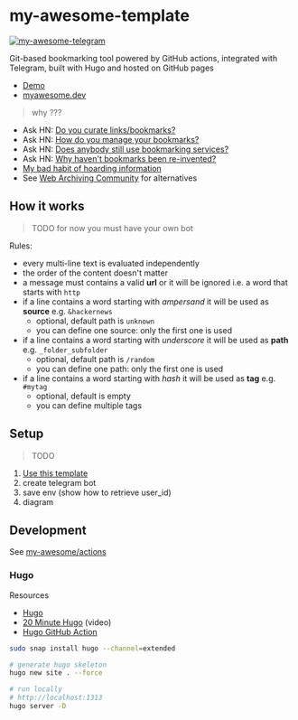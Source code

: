# my-awesome-template

[![my-awesome-telegram](https://github.com/my-awesome/my-awesome-template/actions/workflows/my-awesome-telegram.yml/badge.svg)](https://github.com/my-awesome/my-awesome-template/actions/workflows/my-awesome-telegram.yml)

Git-based bookmarking tool powered by GitHub actions, integrated with Telegram, built with Hugo and hosted on GitHub pages

* [Demo](https://my-awesome.github.io/my-awesome-template)
* [myawesome.dev](https://myawesome.dev)

> why ???

* Ask HN: [Do you curate links/bookmarks?](https://news.ycombinator.com/item?id=22158218)
* Ask HN: [How do you manage your bookmarks?](https://news.ycombinator.com/item?id=22105561)
* Ask HN: [Does anybody still use bookmarking services?](https://news.ycombinator.com/item?id=31848210)
* Ask HN: [Why haven't bookmarks been re-invented?](https://news.ycombinator.com/item?id=34176035)
* [My bad habit of hoarding information](https://news.ycombinator.com/item?id=34272834)
* See [Web Archiving Community](https://github.com/ArchiveBox/ArchiveBox/wiki/Web-Archiving-Community) for alternatives

## How it works

> TODO for now you must have your own bot

Rules:
* every multi-line text is evaluated independently
* the order of the content doesn't matter
* a message must contains a valid **url** or it will be ignored i.e. a word that starts with `http`
* if a line contains a word starting with *ampersand* it will be used as **source** e.g. `&hackernews`
    - optional, default path is `unknown`
    - you can define one source: only the first one is used
* if a line contains a word starting with *underscore* it will be used as **path** e.g. `_folder_subfolder`
    - optional, default path is `/random`
    - you can define one path: only the first one is used
* if a line contains a word starting with *hash* it will be used as **tag** e.g. `#mytag`
    - optional, default is empty
    - you can define multiple tags

## Setup

> TODO

1. [Use this template](https://github.com/my-awesome/my-awesome-template/generate)
2. create telegram bot
3. save env (show how to retrieve user_id)
4. diagram

## Development

See [my-awesome/actions](https://github.com/my-awesome/actions)

### Hugo

Resources
* [Hugo](https://gohugo.io/documentation)
* [20 Minute Hugo](https://www.youtube.com/playlist?list=PLbWvcwWtuDm1OpcbohZTOwwzmc8SMmlBD) (video)
* [Hugo GitHub Action](https://github.com/marketplace/actions/hugo-setup)

```bash
sudo snap install hugo --channel=extended

# generate hugo skeleton
hugo new site . --force

# run locally
# http://localhost:1313
hugo server -D
```
